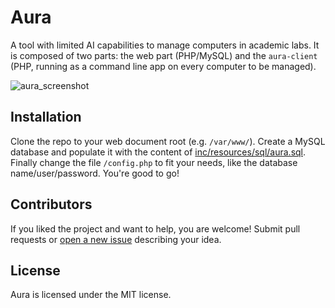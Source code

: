# Aura
A tool with limited AI capabilities to manage computers in academic labs. It is composed of two parts: the web part (PHP/MySQL) and the `aura-client` (PHP, running as a command line app on every computer to be managed).

![aura_screenshot](https://cloud.githubusercontent.com/assets/512405/9367585/a7168a50-4694-11e5-8bc8-05a91db5c9c7.png)

## Installation

Clone the repo to your web document root (e.g. `/var/www/`). Create a MySQL database and populate it with the content of [inc/resources/sql/aura.sql](https://github.com/Dovyski/Aura/blob/master/inc/resources/sql/aura.sql). Finally change the file `/config.php` to fit your needs, like the database name/user/password. You're good to go!

## Contributors

If you liked the project and want to help, you are welcome! Submit pull requests or [open a new issue](https://github.com/Dovyski/Aura/issues) describing your idea.

## License

Aura is licensed under the MIT license.

